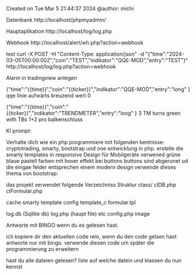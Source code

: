 
Created on Tue Mar  5 21:44:37 2024
@author: michi



Datenbank
http://localhost/phpmyadmin/


Hauptaplikation
http://localhost/log/log.php

Webhook
http://localhost/alert/wh.php?action=webhook


test
curl -X POST -H "Content-Type: application/json" -d "{\"time\":\"2024-03-05T00:00:00Z\",\"coin\":\"TEST\",\"indikator\":\"QQE-MOD\",\"entry\":\"TEST\"}" http://localhost/log/log.php?action=webhook


Alarm in tradingview anlegen

{"time":"{{time}}","coin":"{{ticker}}","indikator":"QQE-MOD","entry":"long" }
qqe linie
aufwärts kreuzend
wert 0


{"time":"{{time}}","coin":"{{ticker}}","indikator":"TRENDMETER","entry":"long" }
3 TM turns green with TBs 1+2
pro balkenschluss








KI prompt:

Verhalte dich wie ein php programmiere mit folgenden kentnisse:
cryptotrading, smarty, bootstrap und ooe entwicklung in php.
erstelle die smarty templates  in responsive Design für Mobilgeräte 
verwened grüne blaue pastell farben mit hover effekt bei buttons
buttons sind abgerunet ud die eingae felder entsprechen einem modern design 
verwende dieses thema von bootstrap:
<link href="https://cdn.jsdelivr.net/npm/bootswatch@4.5.2/dist/litera/bootstrap.min.css" rel="stylesheet">

das projekt verwendet folgende Verzeichniss Struktur
class/
	clDB.php
	clFormular.php
	
cache
smarty
template
	config
	template_c
	formular.tpl
	
log.db  (Sqllite db)
log.php  (haupt file)
etc
	config.php
image

Antworte mit BINGO wenn du es gelesen hast.


ich kopiere dir den aktuellen code rein, wenn du den code gelsen hast antworte nur mit bingo.
verwende diesen code um später die programmierung zu erweitern

hast du alle dateien gelesen?
liste auf welche datein und klassen du nun kennst

